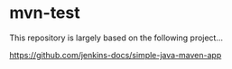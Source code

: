 # mvn-test

This repository is largely based on the following project...

https://github.com/jenkins-docs/simple-java-maven-app

